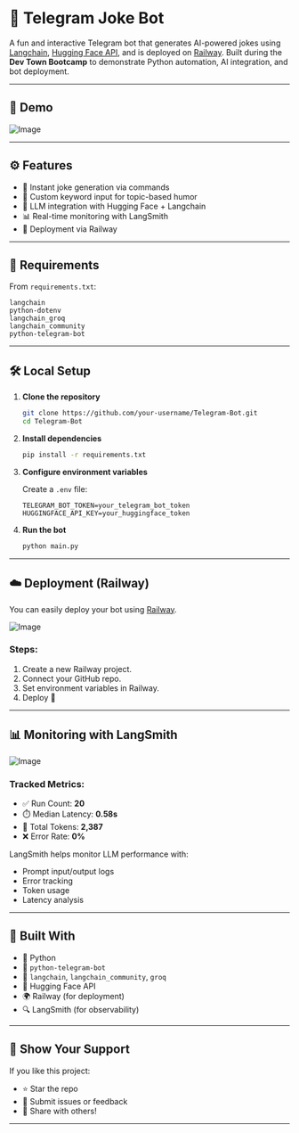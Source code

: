 
# 🤖 Telegram Joke Bot

A fun and interactive Telegram bot that generates AI-powered jokes using [Langchain](https://www.langchain.com/), [Hugging Face API](https://huggingface.co/), and is deployed on [Railway](https://railway.app/). Built during the **Dev Town Bootcamp** to demonstrate Python automation, AI integration, and bot deployment.

---

## 📸 Demo
![Image](https://github.com/user-attachments/assets/07bb86fc-9002-40b4-ac25-2df36a73940b)

---

## ⚙️ Features

- 🔁 Instant joke generation via commands
- 💬 Custom keyword input for topic-based humor
- 🧠 LLM integration with Hugging Face + Langchain
- 📊 Real-time monitoring with LangSmith
- 🚀 Deployment via Railway

---

## 🧪 Requirements

From `requirements.txt`:

```
langchain
python-dotenv
langchain_groq
langchain_community
python-telegram-bot
```

---

## 🛠️ Local Setup

1. **Clone the repository**
   ```bash
   git clone https://github.com/your-username/Telegram-Bot.git
   cd Telegram-Bot
   ```

2. **Install dependencies**
   ```bash
   pip install -r requirements.txt
   ```

3. **Configure environment variables**

   Create a `.env` file:
   ```env
   TELEGRAM_BOT_TOKEN=your_telegram_bot_token
   HUGGINGFACE_API_KEY=your_huggingface_token
   ```

4. **Run the bot**
   ```bash
   python main.py
   ```
---

## ☁️ Deployment (Railway)

You can easily deploy your bot using [Railway](https://railway.app/).

![Image](https://github.com/user-attachments/assets/1919d491-5397-4cd3-a8bf-504486ecd74d)

### Steps:
1. Create a new Railway project.
2. Connect your GitHub repo.
3. Set environment variables in Railway.
4. Deploy 🚀

---

## 📊 Monitoring with LangSmith

![Image](https://github.com/user-attachments/assets/ce059220-34a6-4801-8b5d-4160b6633203)

### Tracked Metrics:
- ✅ Run Count: **20**
- ⏱️ Median Latency: **0.58s**
- 🧠 Total Tokens: **2,387**
- ❌ Error Rate: **0%**

LangSmith helps monitor LLM performance with:
- Prompt input/output logs
- Error tracking
- Token usage
- Latency analysis

---

## 🧠 Built With

- 🐍 Python
- 📡 `python-telegram-bot`
- 🧠 `langchain`, `langchain_community`, `groq`
- 🤗 Hugging Face API
- 🌍 Railway (for deployment)
- 🔍 LangSmith (for observability)

---

## 🌟 Show Your Support

If you like this project:
- ⭐ Star the repo
- 🐛 Submit issues or feedback
- 📢 Share with others!

---




